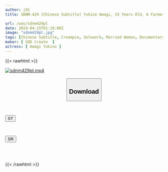 ```yaml
---
author: j91
title: SDNM-429 [Chinese Subtitle] Yukino Amagi, 33 Years Old, A Farmer's Wife Who Aspired To Become An Enka Singer And Couldn't Stop Yearning To Be On The Center Stage. Final Chapter, When I Went To A Hot Spring With My Husband, I Just Slept. Next Time, I Want To Make Wonderful Memories...a Night Full Of Freedom And Pleasure. Two Day Cumshot Hot Spring Trip

url: /was/sdnm429pl
date: 2024-04-15T01:16:00Z
image: "sdnm429pl.jpg"
tags: [Chinese Subtitle, Creampie, Solowork, Married Woman, Documentary, Hot Spring	]
maker: [ SOD Create  ]
actress: [ Amagi Yukino ]
---
```



{{< rawhtml >}}

<div class="video" data-videoid="Qa6oBwjP87t97X">
    <a href="javascript:;">
        <img src="/was/sdnm429pl/sdnm429pl.jpg" width="WIDTH" height="HEIGHT" alt="sdnm429pl.mp4" loading="lazy">
    </a>
</div>

<script type="text/javascript" src="https://j91.asia/asset/on-demand-st.js"></script>

<br>
  <link rel="stylesheet" href="https://j91.asia/asset/bs5.css">
  
  <center>
  <button class="btn btn-primary" type="button" data-bs-toggle="collapse" data-bs-target=".multi-collapse" aria-expanded="false" aria-controls="multiCollapseExample1 multiCollapseExample2"><h2>Download</h2></button></center>
</p>
<div class="row">
  <div class="col">
    <div class="collapse multi-collapse" id="multiCollapseExample1">
      <div class="card card-body">
	      	      <br>
<div class="buttons">  
<p><a href="https://streamtape.to/v/Qa6oBwjP87t97X" target="_blank"><button class="btn-hover color-3"><i class="fa fa-download"></i> ST</button></a></p></div>
    </div>
  </div>
</div>
  <div class="col">
    <div class="collapse multi-collapse" id="multiCollapseExample2">
      <div class="card card-body">
	      <br>
<div class="buttons">
<p><a href="https://rubystm.com/cteipkglzr3n" target="_blank"><button class="btn-hover color-9"><i class="fa fa-download"></i> SR</button></a></p></div>
<br><br>
      </div>
    </div>
  </div>
</div>

{{< /rawhtml >}}